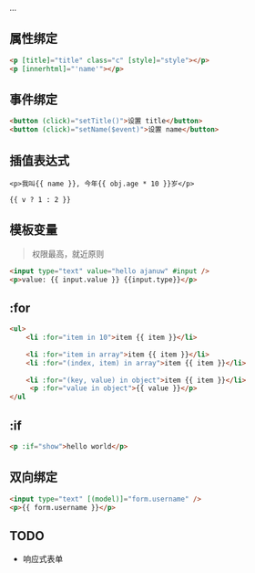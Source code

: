 ...


## 属性绑定
```html
<p [title]="title" class="c" [style]="style"></p>
<p [innerhtml]="'name'"></p>
```

## 事件绑定
```html
<button (click)="setTitle()">设置 title</button>
<button (click)="setName($event)">设置 name</button>
```

## 插值表达式
```
<p>我叫{{ name }}, 今年{{ obj.age * 10 }}岁</p>

{{ v ? 1 : 2 }}
```

## 模板变量
> 权限最高，就近原则
```html
<input type="text" value="hello ajanuw" #input />
<p>value: {{ input.value }} {{input.type}}</p>
```

## :for
```html
<ul>
    <li :for="item in 10">item {{ item }}</li>
    
    <li :for="item in array">item {{ item }}</li>
    <li :for="(index, item) in array">item {{ item }}</li>
    
    <li :for="(key, value) in object">item {{ item }}</li>
     <p :for="value in object">{{ value }}</p>
</ul
```

## :if
```html
<p :if="show">hello world</p>
```

## 双向绑定
```html
<input type="text" [(model)]="form.username" />
<p>{{ form.username }}</p>
```


## TODO
- 响应式表单
